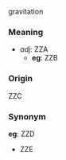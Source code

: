 gravitation
### Meaning
+ _adj_: ZZA
    + __eg__: ZZB

### Origin

ZZC

### Synonym

__eg__: ZZD

+ ZZE


